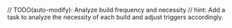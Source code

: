 // TODO(auto-modify): Analyze build frequency and necessity
// hint: Add a task to analyze the necessity of each build and adjust triggers accordingly.
